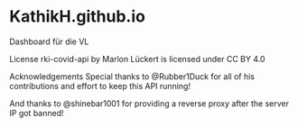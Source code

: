 # KathikH.github.io
Dashboard für die VL 

License
rki-covid-api by Marlon Lückert is licensed under CC BY 4.0

Acknowledgements
Special thanks to @Rubber1Duck for all of his contributions and effort to keep this API running!

And thanks to @shinebar1001 for providing a reverse proxy after the server IP got banned!